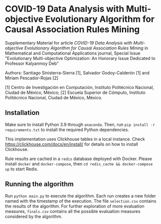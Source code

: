 # COVID-19 Data Analysis with Multi-objective Evolutionary Algorithm for Causal Association Rules Mining

Supplementary Material for article _COVID-19 Data Analysis with Multi-objective
Evolutionary Algorithm for Causal Association Rules Mining_ in Mathematical and
Computational Applications journal, Special Issue "Evolutionary Multi-objective
Optimization: An Honorary Issue Dedicated to Professor Kalyanmoy Deb"

Authors: Santiago Sinisterra-Sierra [1], Salvador Godoy-Calderón [1] and
Miriam Pescador-Rojas [2]

[1] Centro de Investigación en Computación, Instituto Politécnico Nacional, Ciudad
de México, México;
[2] Escuela Superior de Cómputo, Instituto Politécnico Nacional, Ciudad de México, México.

## Installation

Make sure to install Python 3.9 through `anaconda`. Then, run
`pip install -r requirements.txt` to install the required Python dependencies.

This implementation uses Clickhouse tables in a local instance. Check
https://clickhouse.com/docs/en/install/ for details on how to install
Clickhouse.

Rule results are cached in a `redis` database deployed with Docker. Please
install `docker` and `docker-compose`, then
`cd redis_cache && docker-compose up` to start Redis.

## Running the algorithm

Run `python main.py` to execute the algorithm. Each run creates a new folder
named with the timestamp of the execution. The file `selection.csv` contains the
results of the algorithm. For further exploration of more evaluation measures,
`finals.csv` contains all the possible evaluation measures considered by the
algorithm.

<!-- ## Contributions

Code by Santiago Sinisterra Sierra.

Centro de Investigación en Computación (CIC-IPN), Instituto Politécnico
Nacional, Mexico. -->
